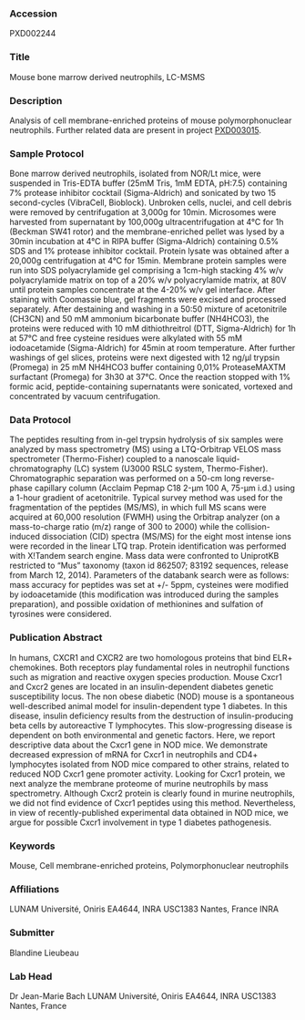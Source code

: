 ### Accession
PXD002244

### Title
Mouse bone marrow derived neutrophils, LC-MSMS

### Description
Analysis of cell membrane-enriched proteins of mouse polymorphonuclear neutrophils. Further related data are present in project <a href="http://www.ebi.ac.uk/pride/archive/projects/PXD003015">PXD003015</a>.

### Sample Protocol
Bone marrow derived neutrophils, isolated from NOR/Lt mice, were suspended in Tris-EDTA buffer (25mM Tris, 1mM EDTA, pH:7.5) containing 7% protease inhibitor cocktail (Sigma-Aldrich) and sonicated by two 15 second-cycles (VibraCell, Bioblock). Unbroken cells, nuclei, and cell debris were removed by centrifugation at 3,000g for 10min. Microsomes were harvested from supernatant by 100,000g ultracentrifugation at 4°C for 1h (Beckman SW41 rotor) and the membrane-enriched pellet was lysed by a 30min incubation at 4°C in RIPA buffer (Sigma-Aldrich) containing 0.5% SDS and 1% protease inhibitor cocktail. Protein lysate was obtained after a 20,000g centrifugation at 4°C for 15min.  Membrane protein samples were run into SDS polyacrylamide gel comprising a 1cm-high stacking 4% w/v polyacrylamide matrix on top of a 20% w/v polyacrylamide matrix, at 80V until protein samples concentrate at the 4-20% w/v gel interface. After staining with Coomassie blue, gel fragments were excised and processed separately. After destaining and washing in a 50:50 mixture of acetonitrile (CH3CN) and 50 mM ammonium bicarbonate buffer (NH4HCO3), the proteins were reduced with 10 mM dithiothreitrol (DTT, Sigma-Aldrich) for 1h at 57°C and free cysteine residues were alkylated with 55 mM iodoacetamide (Sigma-Aldrich) for 45min at room temperature. After further washings of gel slices, proteins were next digested with 12 ng/µl trypsin (Promega) in 25 mM NH4HCO3 buffer containing 0,01% ProteaseMAXTM surfactant (Promega) for 3h30 at 37°C. Once the reaction stopped with 1% formic acid, peptide-containing supernatants were sonicated, vortexed and concentrated by vacuum centrifugation.

### Data Protocol
The peptides resulting from in-gel trypsin hydrolysis of six samples were analyzed by mass spectrometry (MS) using a LTQ-Orbitrap VELOS mass spectrometer (Thermo-Fisher) coupled to a nanoscale liquid-chromatography (LC) system (U3000 RSLC system, Thermo-Fisher). Chromatographic separation was performed on a 50-cm long reverse-phase capillary column (Acclaim Pepmap C18 2-µm 100 A, 75-µm i.d.) using a 1-hour gradient of acetonitrile. Typical survey method was used for the fragmentation of the peptides (MS/MS), in which full MS scans were acquired at 60,000 resolution (FWMH) using the Orbitrap analyzer (on a mass-to-charge ratio (m/z) range of 300 to 2000) while the collision-induced dissociation (CID) spectra (MS/MS) for the eight most intense ions were recorded in the linear LTQ trap. Protein identification was performed with X!Tandem search engine. Mass data were confronted to UniprotKB restricted to “Mus” taxonomy (taxon id 862507; 83192 sequences, release from March 12, 2014). Parameters of the databank search were as follows: mass accuracy for peptides was set at +/- 5ppm, cysteines were modified by iodoacetamide (this modification was introduced during the samples preparation), and possible oxidation of methionines and sulfation of tyrosines were considered.

### Publication Abstract
In humans, CXCR1 and CXCR2 are two homologous proteins that bind ELR+ chemokines. Both receptors play fundamental roles in neutrophil functions such as migration and reactive oxygen species production. Mouse Cxcr1 and Cxcr2 genes are located in an insulin-dependent diabetes genetic susceptibility locus. The non obese diabetic (NOD) mouse is a spontaneous well-described animal model for insulin-dependent type 1 diabetes. In this disease, insulin deficiency results from the destruction of insulin-producing beta cells by autoreactive T lymphocytes. This slow-progressing disease is dependent on both environmental and genetic factors. Here, we report descriptive data about the Cxcr1 gene in NOD mice. We demonstrate decreased expression of mRNA for Cxcr1 in neutrophils and CD4+ lymphocytes isolated from NOD mice compared to other strains, related to reduced NOD Cxcr1 gene promoter activity. Looking for Cxcr1 protein, we next analyze the membrane proteome of murine neutrophils by mass spectrometry. Although Cxcr2 protein is clearly found in murine neutrophils, we did not find evidence of Cxcr1 peptides using this method. Nevertheless, in view of recently-published experimental data obtained in NOD mice, we argue for possible Cxcr1 involvement in type 1 diabetes pathogenesis.

### Keywords
Mouse, Cell membrane-enriched proteins, Polymorphonuclear neutrophils

### Affiliations
LUNAM Université, Oniris EA4644, INRA USC1383 Nantes, France
INRA

### Submitter
Blandine Lieubeau

### Lab Head
Dr Jean-Marie Bach
LUNAM Université, Oniris EA4644, INRA USC1383 Nantes, France


